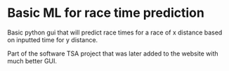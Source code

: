 # Basic ML for race time prediction

Basic python gui that will predict race times for a race of x distance based on inputted time for y distance. 

Part of the software TSA project that was later added to the website with much better GUI. 